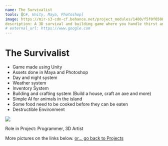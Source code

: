 ```yaml
---
name: The Survivalist
tools: [C#, Unity, Maya, Photoshop]
image: https://mir-s3-cdn-cf.behance.net/project_modules/1400/f5f0f050821951.58da966279916.jpg
description: A 3D survival and building game where you handle thirst and hunger in an island with limited resources before rescue comes. Use the things in the island to aid you in your survival.
# external_url: https://www.google.com
---
```


# The Survivalist

- Game made using Unity
- Assets done in Maya and Photoshop
- Day and night system
- Weather system
- Inventory System
- Building and crafting system (Build a house, craft an axe and more)
- Simple AI for animals in the island
- Some food need to be cooked before they can be eaten
- Destructible Environment


![](https://mir-s3-cdn-cf.behance.net/project_modules/1400/185b8d50821951.5b59611be7fe6.jpg)


Role in Project:
Programmer, 3D Artist

More pictures on the links below.
<a href="{{ site.baseurl }}/projects"> or... go back to Projects</a>
<p class="text-center">
<a class ="" href="https://www.behance.net/gallery/50821951/GameThe-Survivalist">
<i class="fab fa-2x fa-behance-square"></i> 
<!-- </p> -->
<!-- {% include button.html link="https://www.behance.net/gallery/50821951/GameThe-Survivalist" text="More Details" %} -->
<!-- </p> -->